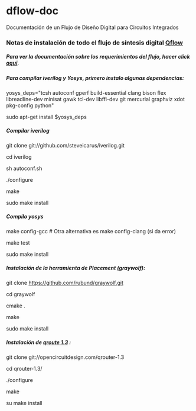 # dflow-doc
Documentación de un Flujo de Diseño Digital para Circuitos Integrados
### Notas de instalación de todo el flujo de síntesis digital [Qflow](http://opencircuitdesign.com/qflow/)
##### Para ver la documentación sobre los requerimientos del flujo, hacer click [aqui](http://opencircuitdesign.com/qflow/welcome.html#Components).


##### Para compilar iverilog y Yosys, primero instalo algunas dependencias:
yosys_deps="tcsh autoconf gperf build-essential clang bison flex libreadline-dev minisat gawk tcl-dev libffi-dev git mercurial graphviz xdot pkg-config python"

sudo apt-get install $yosys_deps


##### Compilar iverilog

git clone git://github.com/steveicarus/iverilog.git

cd iverilog

sh autoconf.sh

./configure

make

sudo make install

##### Compilo yosys
make config-gcc # Otra alternativa es make config-clang (si da error)

make test

sudo make install
 
##### Instalación de la herramienta de  Placement (graywolf):
git clone https://github.com/rubund/graywolf.git

cd graywolf

cmake .

make

sudo make install

##### Instalación de [qroute 1.3](http://opencircuitdesign.com/qrouter/) :
git clone git://opencircuitdesign.com/qrouter-1.3 

cd qrouter-1.3/

./configure 

make

su make install
 
 

